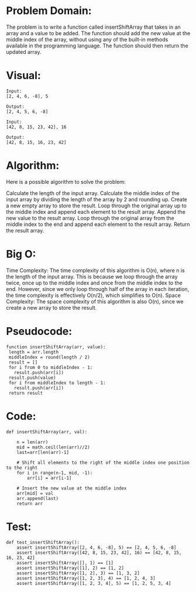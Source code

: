 # Problem Domain: 
The problem is to write a function called insertShiftArray that takes in an array and a value to be added. The function should add the new value at the middle index of the array, without using any of the built-in methods available in the programming language. The function should then return the updated array.

# Visual:
```
Input:
[2, 4, 6, -8], 5

Output:
[2, 4, 5, 6, -8]

Input:
[42, 8, 15, 23, 42], 16

Output:
[42, 8, 15, 16, 23, 42]
```

# Algorithm: 
Here is a possible algorithm to solve the problem:

Calculate the length of the input array.
Calculate the middle index of the input array by dividing the length of the array by 2 and rounding up.
Create a new empty array to store the result.
Loop through the original array up to the middle index and append each element to the result array.
Append the new value to the result array.
Loop through the original array from the middle index to the end and append each element to the result array.
Return the result array.

# Big O:
 Time Complexity: The time complexity of this algorithm is O(n), where n is the length of the input array. This is because we loop through the array twice, once up to the middle index and once from the middle index to the end. However, since we only loop through half of the array in each iteration, the time complexity is effectively O(n/2), which simplifies to O(n).
Space Complexity: The space complexity of this algorithm is also O(n), since we create a new array to store the result.

 # Pseudocode:
 ```
 function insertShiftArray(arr, value):
  length = arr.length
  middleIndex = round(length / 2)
  result = []
  for i from 0 to middleIndex - 1:
    result.push(arr[i])
  result.push(value)
  for i from middleIndex to length - 1:
    result.push(arr[i])
  return result
  ```  

# Code:

```
def insertShiftArray(arr, val):
  
    n = len(arr)
    mid = math.ceil(len(arr)//2)
    last=arr[len(arr)-1]

    # Shift all elements to the right of the middle index one position to the right
    for i in range(n-1, mid, -1):
        arr[i] = arr[i-1]

    # Insert the new value at the middle index
    arr[mid] = val
    arr.append(last)
    return arr
```
# Test:

```
def test_insertShiftArray():
    assert insertShiftArray([2, 4, 6, -8], 5) == [2, 4, 5, 6, -8]
    assert insertShiftArray([42, 8, 15, 23, 42], 16) == [42, 8, 15, 16, 23, 42]
    assert insertShiftArray([], 1) == [1]
    assert insertShiftArray([1], 2) == [1, 2]
    assert insertShiftArray([1, 2], 3) == [1, 3, 2]
    assert insertShiftArray([1, 2, 3], 4) == [1, 2, 4, 3]
    assert insertShiftArray([1, 2, 3, 4], 5) == [1, 2, 5, 3, 4]
```